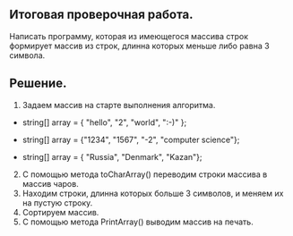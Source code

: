 ## Итоговая проверочная работа.

Написать программу, которая из имеющегося массива строк формирует массив из строк, длинна которых меньше либо равна 3 символа. 

## Решение.

1. Задаем массив на старте выполнения алгоритма.

* string[] array = { "hello", "2", "world", ":-)" };

* string[] array = {"1234", "1567", "-2", "computer science"};
* string[] array = { "Russia", "Denmark", "Kazan"};

2. С помощью метода toCharArray() переводим строки массива в массив чаров.
3. Находим строки, длинна которых больше 3 символов, и меняем их на пустую строку.
4. Сортируем массив.
5. С помощью метода PrintArray() выводим массив на печать.